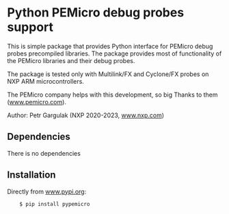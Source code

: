 Python PEMicro debug probes support
===================================

This is simple package that provides Python interface for PEMicro debug probes precompiled libraries. The package provides most of functionality 
of the PEMicro libraries and their debug probes.

The package is tested only with Multilink/FX and Cyclone/FX probes on NXP ARM microcontrollers.

The PEMicro company helps with this development, so big Thanks to them (www.pemicro.com).

Author: Petr Gargulak (NXP 2020-2023, www.nxp.com)

Dependencies
------------

There is no dependencies


Installation
------------
Directly from www.pypi.org:

``` bash
    $ pip install pypemicro
